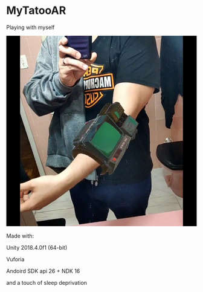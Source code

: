 # MyTatooAR
Playing with myself

![alt text](https://github.com/ratozumbi/MyTatooAR/blob/master/image.png)

Made with:

Unity 2018.4.0f1 (64-bit)

Vuforia

Andoird SDK api 26 + NDK 16

and a touch of sleep deprivation
